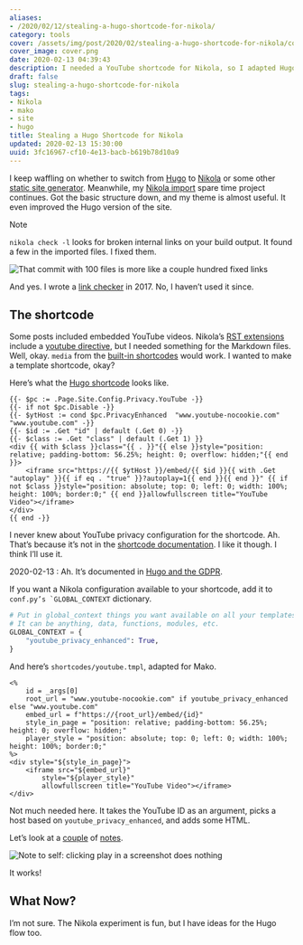 ```yaml
---
aliases:
- /2020/02/12/stealing-a-hugo-shortcode-for-nikola/
category: tools
cover: /assets/img/post/2020/02/stealing-a-hugo-shortcode-for-nikola/cover.png
cover_image: cover.png
date: 2020-02-13 04:39:43
description: I needed a YouTube shortcode for Nikola, so I adapted Hugo's.
draft: false
slug: stealing-a-hugo-shortcode-for-nikola
tags:
- Nikola
- mako
- site
- hugo
title: Stealing a Hugo Shortcode for Nikola
updated: 2020-02-13 15:30:00
uuid: 3fc16967-cf10-4e13-bacb-b619b78d10a9
---
```


I keep waffling on whether to switch from [Hugo](https://gohugo.io) to
[Nikola](https://getnikola.com) or some other [static site
generator](https://www.staticgen.com/). Meanwhile, my [Nikola
import](/tag/nikola) spare time project continues. Got the basic
structure down, and my theme is almost useful. It even improved the Hugo
version of the site.

<aside class="admonition note">
    <p class="admonition-title">Note</p>

`nikola check -l` looks for broken internal links on your build output.
It found a few in the imported files. I fixed them.

![That commit with 100 files is more like a couple hundred fixed links](/assets/img/post/2020/02/stealing-a-hugo-shortcode-for-nikola/git-commit.png)

And yes. I wrote a [link
checker](/post/2017/04/making-a-mojo-link-checker/) in 2017. No, I
haven’t used it since.

</aside>

## The shortcode

Some posts included embedded YouTube videos. Nikola’s [RST
extensions](https://getnikola.com/handbook.html#restructuredtext-extensions)
include a [youtube
directive](https://getnikola.com/handbook.html#youtube), but I needed
something for the Markdown files. Well, okay. `media` from the [built-in
shortcodes](https://getnikola.com/handbook.html#built-in-shortcodes)
would work. I wanted to make a template shortcode, okay?

Here’s what the [Hugo
shortcode](https://github.com/gohugoio/hugo/blob/00297085db48cbb7949c9867012f6df38817fc29/tpl/tplimpl/embedded/templates/shortcodes/youtube.html)
looks like.

```
{{- $pc := .Page.Site.Config.Privacy.YouTube -}}
{{- if not $pc.Disable -}}
{{- $ytHost := cond $pc.PrivacyEnhanced  "www.youtube-nocookie.com" "www.youtube.com" -}}
{{- $id := .Get "id" | default (.Get 0) -}}
{{- $class := .Get "class" | default (.Get 1) }}
<div {{ with $class }}class="{{ . }}"{{ else }}style="position: relative; padding-bottom: 56.25%; height: 0; overflow: hidden;"{{ end }}>
    <iframe src="https://{{ $ytHost }}/embed/{{ $id }}{{ with .Get "autoplay" }}{{ if eq . "true" }}?autoplay=1{{ end }}{{ end }}" {{ if not $class }}style="position: absolute; top: 0; left: 0; width: 100%; height: 100%; border:0;" {{ end }}allowfullscreen title="YouTube Video"></iframe>
</div>
{{ end -}}
```

I never knew about YouTube privacy configuration for the shortcode. Ah.
That’s because it’s not in the [shortcode
documentation](https://gohugo.io/content-management/shortcodes/#youtube).
I like it though. I think I’ll use it.

<aside class="admonition">

2020-02-13
: Ah. It’s documented in [Hugo and the
  GDPR](https://gohugo.io/about/hugo-and-gdpr/).

</aside>

If you want a Nikola configuration available to your shortcode, add it
to ``conf.py’s `GLOBAL_CONTEXT`` dictionary.

``` python
# Put in global_context things you want available on all your templates.
# It can be anything, data, functions, modules, etc.
GLOBAL_CONTEXT = {
    "youtube_privacy_enhanced": True,
}
```

And here’s `shortcodes/youtube.tmpl`, adapted for Mako.

```
<%
    id = _args[0]
    root_url = "www.youtube-nocookie.com" if youtube_privacy_enhanced else "www.youtube.com"
    embed_url = f"https://{root_url}/embed/{id}"
    style_in_page = "position: relative; padding-bottom: 56.25%; height: 0; overflow: hidden;"
    player_style = "position: absolute; top: 0; left: 0; width: 100%; height: 100%; border:0;"
%>
<div style="${style_in_page}">
    <iframe src="${embed_url}"
        style="${player_style}"
        allowfullscreen title="YouTube Video"></iframe>
</div>
```

Not much needed here. It takes the YouTube ID as an argument, picks a
host based on `youtube_privacy_enhanced`, and adds some HTML.

Let’s look at a [couple](/note/2019/12/always-got-time-for-miyazaki/) of
[notes](/note/2019/11/art-nouveau-psychedelia-and-a-kalevala-tangent/).

![Note to self: clicking *play* in a screenshot does nothing](/assets/img/post/2020/02/stealing-a-hugo-shortcode-for-nikola/miyazaki.png)

It works!

## What Now?

I’m not sure. The Nikola experiment is fun, but I have ideas for the
Hugo flow too.
